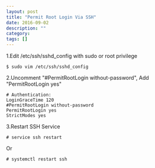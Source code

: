 ```yaml
---
layout: post
title: "Permit Root Login Via SSH"
date: 2016-09-02
description: ""
category: 
tags: []
---
```


1.Edit /etc/ssh/sshd_config with sudo or root privilege

    $ sudo vim /etc/ssh/sshd_config

2.Uncomment "#PermitRootLogin without-password", Add "PermitRootLogin yes"

    # Authentication:
    LoginGraceTime 120
    #PermitRootLogin without-password
    PermitRootLogin yes
    StrictModes yes

3.Restart SSH Service

    # service ssh restart

Or

    # systemctl restart ssh
